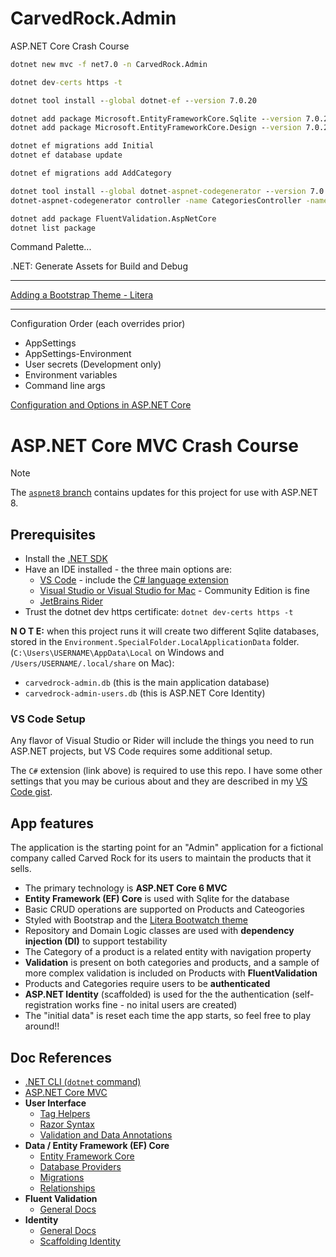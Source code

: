 # CarvedRock.Admin

ASP.NET Core Crash Course

```cmd
dotnet new mvc -f net7.0 -n CarvedRock.Admin

dotnet dev-certs https -t

dotnet tool install --global dotnet-ef --version 7.0.20

dotnet add package Microsoft.EntityFrameworkCore.Sqlite --version 7.0.20
dotnet add package Microsoft.EntityFrameworkCore.Design --version 7.0.20

dotnet ef migrations add Initial
dotnet ef database update

dotnet ef migrations add AddCategory

dotnet tool install --global dotnet-aspnet-codegenerator --version 7.0.12
dotnet-aspnet-codegenerator controller -name CategoriesController -namespace CarvedRock.Admin.Controllers -m CarvedRock.Admin.Data.Category -dc CarvedRock.Admin.Data.ProductContext --useDefaultLayout -dbProvider sqlite

dotnet add package FluentValidation.AspNetCore
dotnet list package

```

Command Palette...

.NET: Generate Assets for Build and Debug

---

[Adding a Bootstrap Theme - Litera](https://bootswatch.com/)

---

Configuration Order (each overrides prior)

- AppSettings
- AppSettings-Environment
- User secrets (Development only)
- Environment variables
- Command line args

[Configuration and Options in ASP.NET Core](https://pluralsight.com/library/courses/asp-dot-net-core-6-configuration-options)

# ASP.NET Core MVC Crash Course

> [!NOTE]  
> The [`aspnet8` branch](https://github.com/dahlsailrunner/crash-course-aspnet6-mvc/tree/aspnet8) contains updates for this project for use with ASP.NET 8.

## Prerequisites

- Install the [.NET SDK](https://dotnet.microsoft.com/en-us/download)
- Have an IDE installed - the three main options are:
  - [VS Code](https://code.visualstudio.com/) - include the [C# language extension](https://marketplace.visualstudio.com/items?itemName=ms-dotnettools.csharp)
  - [Visual Studio or Visual Studio for Mac](https://visualstudio.microsoft.com/) - Community Edition is fine
  - [JetBrains Rider](https://www.jetbrains.com/rider/)
- Trust the dotnet dev https certificate: `dotnet dev-certs https -t`

**N O T E:** when this project runs it will create two different Sqlite
databases, stored in the `Environment.SpecialFolder.LocalApplicationData` folder. (`C:\Users\USERNAME\AppData\Local` on Windows and `/Users/USERNAME/.local/share` on Mac):

- `carvedrock-admin.db` (this is the main application database)
- `carvedrock-admin-users.db` (this is ASP.NET Core Identity)

### VS Code Setup

Any flavor of Visual Studio or Rider will include
the things you need to run ASP.NET projects, but
VS Code requires some additional setup.

The `C#` extension (link above) is required to use this repo. I have some other settings that you may be curious about
and they are described in my [VS Code gist](https://gist.github.com/dahlsailrunner/1765b807940e29951ea6bdfb36cd85dd).

## App features

The application is the starting point for an "Admin" application
for a fictional company called Carved Rock for its users to maintain
the products that it sells.

- The primary technology is **ASP.NET Core 6 MVC**
- **Entity Framework (EF) Core** is used with Sqlite for the database
- Basic CRUD operations are supported on Products and Cateogories
- Styled with Bootstrap and the [Litera Bootwatch theme](https://bootswatch.com/litera/)
- Repository and Domain Logic classes are used with **dependency injection (DI)** to support testability
- The Category of a product is a related entity with navigation property
- **Validation** is present on both categories and products, and a sample of
  more complex validation is included on Products with **FluentValidation**
- Products and Categories require users to be **authenticated**
- **ASP.NET Identity** (scaffolded) is used for the the authentication (self-registration works fine - no inital users are created)
- The "initial data" is reset each time the app starts, so
  feel free to play around!!

## Doc References

- [.NET CLI (`dotnet` command)](https://docs.microsoft.com/en-us/dotnet/core/tools)
- [ASP.NET Core MVC](https://docs.microsoft.com/en-us/aspnet/core/mvc/overview?view=aspnetcore-6.0)
- **User Interface**
  - [Tag Helpers](https://docs.microsoft.com/en-us/aspnet/core/mvc/views/tag-helpers/built-in/?view=aspnetcore-6.0)
  - [Razor Syntax](https://docs.microsoft.com/en-us/aspnet/core/mvc/views/razor?view=aspnetcore-6.0)
  - [Validation and Data Annotations](https://docs.microsoft.com/en-us/aspnet/core/mvc/models/validation)
- **Data / Entity Framework (EF) Core**
  - [Entity Framework Core](https://docs.microsoft.com/en-us/ef/core)
  - [Database Providers](https://docs.microsoft.com/en-us/ef/core/providers/?tabs=dotnet-core-cli)
  - [Migrations](https://docs.microsoft.com/en-us/ef/core/managing-schemas/migrations)
  - [Relationships](https://docs.microsoft.com/en-us/ef/core/modeling/relationships)
- **Fluent Validation**
  - [General Docs](https://docs.fluentvalidation.net/en/latest/)
- **Identity**
  - [General Docs](https://docs.microsoft.com/en-us/aspnet/core/security/?view=aspnetcore-6.0)
  - [Scaffolding Identity](https://docs.microsoft.com/en-us/aspnet/core/security/authentication/scaffold-identity)
